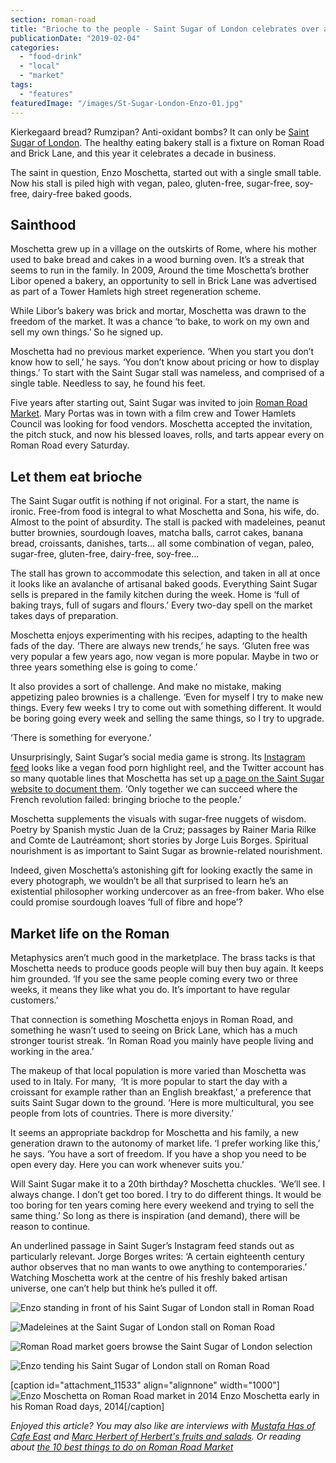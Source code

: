 ```yaml
---
section: roman-road
title: "Brioche to the people - Saint Sugar of London celebrates over a decade of market life"
publicationDate: "2019-02-04"
categories: 
  - "food-drink"
  - "local"
  - "market"
tags: 
  - "features"
featuredImage: "/images/St-Sugar-London-Enzo-01.jpg"
---
```


Kierkegaard bread? Rumzipan? Anti-oxidant bombs? It can only be [Saint Sugar of London](https://www.saintsugaroflondon.com). The healthy eating bakery stall is a fixture on Roman Road and Brick Lane, and this year it celebrates a decade in business.

The saint in question, Enzo Moschetta, started out with a single small table. Now his stall is piled high with vegan, paleo, gluten-free, sugar-free, soy-free, dairy-free baked goods.

## Sainthood

Moschetta grew up in a village on the outskirts of Rome, where his mother used to bake bread and cakes in a wood burning oven. It’s a streak that seems to run in the family. In 2009, Around the time Moschetta’s brother Libor opened a bakery, an opportunity to sell in Brick Lane was advertised as part of a Tower Hamlets high street regeneration scheme.

While Libor’s bakery was brick and mortar, Moschetta was drawn to the freedom of the market. It was a chance ‘to bake, to work on my own and sell my own things.’ So he signed up.

Moschetta had no previous market experience. ‘When you start you don’t know how to sell,’ he says. ‘You don’t know about pricing or how to display things.’ To start with the Saint Sugar stall was nameless, and comprised of a single table. Needless to say, he found his feet.

Five years after starting out, Saint Sugar was invited to join [Roman Road Market](https://romanroadlondon.com/market/). Mary Portas was in town with a film crew and Tower Hamlets Council was looking for food vendors. Moschetta accepted the invitation, the pitch stuck, and now his blessed loaves, rolls, and tarts appear every on Roman Road every Saturday.

## Let them eat brioche

The Saint Sugar outfit is nothing if not original. For a start, the name is ironic. Free-from food is integral to what Moschetta and Sona, his wife, do. Almost to the point of absurdity. The stall is packed with madeleines, peanut butter brownies, sourdough loaves, matcha balls, carrot cakes, banana bread, croissants, danishes, tarts… all some combination of vegan, paleo, sugar-free, gluten-free, dairy-free, soy-free…  

The stall has grown to accommodate this selection, and taken in all at once it looks like an avalanche of artisanal baked goods. Everything Saint Sugar sells is prepared in the family kitchen during the week. Home is ‘full of baking trays, full of sugars and flours.’ Every two-day spell on the market takes days of preparation.

Moschetta enjoys experimenting with his recipes, adapting to the health fads of the day. ‘There are always new trends,’ he says. ‘Gluten free was very popular a few years ago, now vegan is more popular. Maybe in two or three years something else is going to come.’

It also provides a sort of challenge. And make no mistake, making appetizing paleo brownies is a challenge. ‘Even for myself I try to make new things. Every few weeks I try to come out with something different. It would be boring going every week and selling the same things, so I try to upgrade.

‘There is something for everyone.’

Unsurprisingly, Saint Sugar’s social media game is strong. Its [Instagram feed](https://www.instagram.com/st.sugarlondon/) looks like a vegan food porn highlight reel, and the Twitter account has so many quotable lines that Moschetta has set up [a page on the Saint Sugar website to document them](https://www.saintsugaroflondon.com/what-stsugar-says.html#). ‘Only together we can succeed where the French revolution failed: bringing brioche to the people.’

Moschetta supplements the visuals with sugar-free nuggets of wisdom. Poetry by Spanish mystic Juan de la Cruz; passages by Rainer Maria Rilke and Comte de Lautréamont; short stories by Jorge Luis Borges. Spiritual nourishment is as important to Saint Sugar as brownie-related nourishment.

Indeed, given Moschetta’s astonishing gift for looking exactly the same in every photograph, we wouldn’t be all that surprised to learn he’s an existential philosopher working undercover as an free-from baker. Who else could promise sourdough loaves ‘full of fibre and hope’?

## Market life on the Roman

Metaphysics aren’t much good in the marketplace. The brass tacks is that Moschetta needs to produce goods people will buy then buy again. It keeps him grounded. ‘If you see the same people coming every two or three weeks, it means they like what you do. It’s important to have regular customers.’

That connection is something Moschetta enjoys in Roman Road, and something he wasn’t used to seeing on Brick Lane, which has a much stronger tourist streak. ‘In Roman Road you mainly have people living and working in the area.’

The makeup of that local population is more varied than Moschetta was used to in Italy. For many,  ‘It is more popular to start the day with a croissant for example rather than an English breakfast,’ a preference that suits Saint Sugar down to the ground. ‘Here is more multicultural, you see people from lots of countries. There is more diversity.’

It seems an appropriate backdrop for Moschetta and his family, a new generation drawn to the autonomy of market life. ‘I prefer working like this,’ he says. ‘You have a sort of freedom. If you have a shop you need to be open every day. Here you can work whenever suits you.’

Will Saint Sugar make it to a 20th birthday? Moschetta chuckles. ‘We’ll see. I always change. I don’t get too bored. I try to do different things. It would be too boring for ten years coming here every weekend and trying to sell the same thing.’ So long as there is inspiration (and demand), there will be reason to continue.

An underlined passage in Saint Suger’s Instagram feed stands out as particularly relevant. Jorge Borges writes: ‘A certain eighteenth century author observes that no man wants to owe anything to contemporaries.’ Watching Moschetta work at the centre of his freshly baked artisan universe, one can’t help but think he’s pulled it off.

![Enzo standing in front of his Saint Sugar of London stall in Roman Road](/images/St-Sugar-London-Enzo-03.jpg)

![Madeleines at the Saint Sugar of London stall on Roman Road ](/images/St-Sugar-London-Enzo-05.jpg)

![Roman Road market goers browse the Saint Sugar of London selection](/images/St-Sugar-London-Enzo-08.jpg)

![Enzo tending his Saint Sugar of London stall on Roman Road](/images/St-Sugar-London-Enzo-09.jpg)

\[caption id="attachment\_11533" align="alignnone" width="1000"\]![Enzo Moschetta on Roman Road market in 2014](/images/Roman-Road-Festival-St-Sugar-London-2-4.jpg) Enzo Moschetta early in his Roman Road days, 2014\[/caption\]

_Enjoyed this article? You may also like are interviews with [Mustafa Has of Cafe East](https://romanroadlondon.com/cafe-east-roman-road-mustafa-has-interview/) and [Marc Herbert of Herbert's fruits and salads](https://romanroadlondon.com/herberts-fruit-and-salad-globe-town/). Or reading about [the 10 best things to do on Roman Road Market](https://romanroadlondon.com/best-things-to-do-on-roman-road-market/)_

